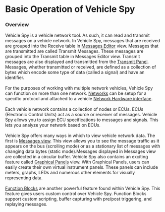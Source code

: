 # Basic Operation of Vehicle Spy

### Overview

Vehicle Spy is a vehicle network tool. As such, it can read and transmit messages on a vehicle network. In Vehicle Spy, messages that are received are grouped into the Receive table in [Messages Editor](../vehicle-spy-main-menus/main-menu-spy-networks/message-editor/) view. Messages that are transmitted are called Transmit Messages. These messages are grouped into the Transmit table in Messages Editor view. Transmit messages are also displayed and transmitted from the [Transmit Panel](../vehicle-spy-main-menus/main-menu-spy-networks/transmit-panel/). Messages, whether transmitted or received, are defined as a collection of bytes which encode some type of data (called a signal) and have an identifier.\
\
For the purposes of working with multiple network vehicles, Vehicle Spy can function on more than one network. [Networks](../vehicle-spy-main-menus/main-menu-spy-networks/networks/) can be setup for a specific protocol and attached to a vehicle [Network Hardware interface](../vehicle-network-interface-hardware/).\
\
Each vehicle network contains a collection of nodes or ECUs. ECUs (Electronic Control Units) act as a source or receiver of messages. Vehicle Spy allows you to assign ECU specifications to messages and signals. This lets you analyze your network based on ECUs.\
\
Vehicle Spy offers many ways in which to view vehicle network data. The first is [Messages view](../vehicle-spy-main-menus/main-menu-spy-networks/messages-view/). This view allows you to see the message traffic as it appears on the bus (scrolling mode) or as a stationary list of messages with changing data bytes (static mode).Messages displayed in Messages view are collected in a circular buffer. Vehicle Spy also contains an exciting feature called [Graphical Panels](../vehicle-spy-main-menus/main-menu-measurement/graphical-panels/) view. With Graphical Panels, users can easily create their own virtual instrument panels. These panels can include meters, graphs, LEDs and numerous other elements for visually representing data.\
\
[Function Blocks](../vehicle-spy-main-menus/main-menu-scripting-and-automation/function-blocks/) are another powerful feature found within Vehicle Spy. This feature gives users custom control over Vehicle Spy. Function Blocks support custom scripting, buffer capturing with pre/post triggering, and replaying messages.
